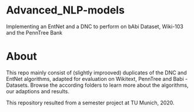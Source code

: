 # Advanced_NLP-models
Implementing an EntNet and a DNC to perform on bAbi Dataset, Wiki-103 and the PennTree Bank

# About
This repo mainly consist of (slightly improoved) duplicates of the DNC and EntNet algorithms, adapted for evaluation on Wikitext, PennTree and Babi - Datasets. Browse the according folders to learn more about the algorithms, our adaptions and results.

This repository resulted from a semester project at TU Munich, 2020.
